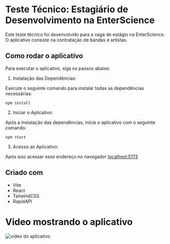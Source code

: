 # Teste Técnico: Estagiário de Desenvolvimento na EnterScience

Este teste técnico foi desenvolvido para a vaga de estágio na EnterScience.
O aplicativo consiste na contratação de bandas e artistas.

## Como rodar o aplicativo
Para executar o aplicativo, siga os passos abaixo:

1. Instalação das Dependências:

Execute o seguinte comando para instalar todas as dependências necessárias:
````
npm install 
````

2. Iniciar o Aplicativo:

Após a instalação das dependências, inicie o aplicativo com o seguinte comando:
````
npm start
```` 
3. Acesso ao Aplicativo:

Após isso acessar esse endereço no navegador [localhost:5173](http://localhost:5173/)

## Criado com




- Vite
- React
- TailwindCSS
- RapidAPI

# Video mostrando o aplicativo
![video do aplicativo](https://github.com/kopz9/teste-tecnico/assets/86316953/e41ff34b-6e49-494a-8b37-b7c77a5146e1)
